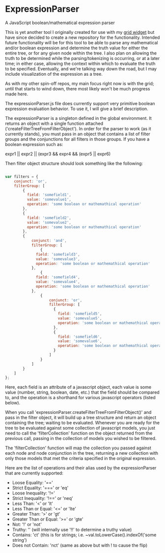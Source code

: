 # ExpressionParser
A JavaScript boolean/mathematical expression parser

This is yet another tool I originally created for use with my [grid widget](https://github.com/mosbymc/HTML-Data-Grid-Widget) but have since decided to create a new repository for the functionality. Intended future functionality will be for this tool to be able to parse any mathematical and/or boolean expression and determine the truth value for either the entire tree, or for any given node within the tree. I also plan on allowing the truth to be determined while the parsing/tokenizing is occurring, or at a later time; in either case, allowing the context within which to evaluate the truth to be specified. Eventually, and we're talking way down the road, but I may include visualization of the expression as a tree.

As with my other spin-off repos, my main focus right now is with the grid; until that starts to wind down, there most likely won't be much progress made here.


The expressionParser.js file does currently support very primitive boolean expression evaluation behavior. To use it, I will give a brief description.

The expressionParser is a singleton defined in the global environment. It returns an object with a single function attached ('createFilterTreeFromFilterObject'). In order for the parser to work (as it currently stands), you must pass in an object that contains a list of filter groups and the conjunctions for all filters in those groups. If you have a boolean expression such as:

expr1 || expr2 || (expr3 && expr4 && (expr5 || expr6)

Then filter object structure should look something like the following:

````javascript

var filters = {
	conjunct: 'or',
	filterGroup: [
		{
		  field: 'somefield1',
		  value: 'somevalue1',
		  operation: 'some boolean or mathemathical operation'
		},
		{
		  field: 'somefield2',
		  value: 'somevalue2',
		  operation: 'some boolean or mathemathical operation'
		},
		{
			conjunct: 'and',
			filterGroup: [
				{
		      field: 'somefield3',
		      value: 'somevalue3',
		      operation: 'some boolean or mathemathical operation'
		    },
				{
		      field: 'somefield4',
		      value: 'somevalue4',
		      operation: 'some boolean or mathemathical operation'
		    },
				{
					conjunct: 'or',
					filterGroup: [
					  {
					    field: 'somefield5',
					    value: 'somevalue5',
					    operation: 'some boolean or mathemathical operation'
					  },
					  {
					    field: 'somefield6',
					    value: 'somevalue6',
					    operation: 'some boolean or mathemathical operation'
					  }
					]
				}
			]
		}
	]
};

````

Here, each field is an attribute of a javascript object, each value is some value (number, string, boolean, date, etc.) that the field should be compared to, and the operation is a shorthand for various javascript operators (listed below).

When you call 'expressionParser.createFilterTreeFromFilterObject()' and pass in the filter object, it will build up a tree structure and return an object containing the tree; waiting to be evaluated. Whenever you are ready for the tree to be evaluated against some collection of javascript models, you just need to call the 'filterCollection' function on the object returned from the previous call, passing in the collection of models you wished to be filtered.

The 'filterCollection' function will map the collection you passed against each node and node conjunction in the tree, returning a new collection with only those models that met the criteria specified in the original expression.

Here are the list of operations and their alias used by the expressionParser that are currently supported:
- Loose Equality: '=='
- Strict Equality: '===' or 'eq'
- Loose Inequality: '!='
- Strict Inequality: '!==' or 'neq'
- Less Than: '<' or 'lt'
- Less Than or Equal: '<=' or 'lte'
- Greater Than: '>' or 'gt'
- Greater Than or Equal: '>=' or 'gte'
- Not: '!' or 'not'
- Truthy: '' (will internally use '!!' to determine a truthy value)
- Contains: 'ct' (this is for strings; i.e. ~val.toLowerCase().indexOf('some string')
- Does not Contain: 'nct' (same as above but with ! to cause the flip)
